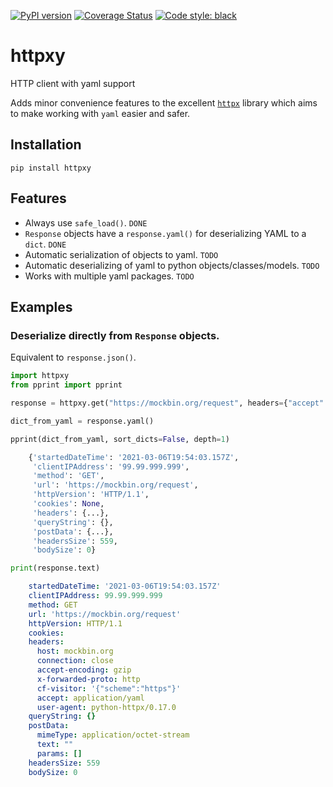 [![PyPI version](https://badge.fury.io/py/httpxy.svg)](https://badge.fury.io/py/httpxy)
[![Coverage Status](https://coveralls.io/repos/github/Kilo59/httpxy/badge.svg?branch=master)](https://coveralls.io/github/Kilo59/httpxy?branch=master)
[![Code style: black](https://img.shields.io/badge/code%20style-black-000000.svg)](https://github.com/ambv/black)


# httpxy
HTTP client with yaml support

Adds minor convenience features to the excellent [`httpx`](https://www.python-httpx.org/) library which aims to make working with `yaml` easier and safer.

## Installation

```
pip install httpxy
```

## Features
* Always use `safe_load()`. `DONE`
* `Response` objects have a `response.yaml()` for deserializing YAML to a `dict`. `DONE`
* Automatic serialization of objects to yaml. `TODO`
* Automatic deserializing of yaml to python objects/classes/models. `TODO`
* Works with multiple yaml packages. `TODO`


## Examples

### Deserialize directly from `Response` objects.

Equivalent to `response.json()`.

```python
import httpxy
from pprint import pprint

response = httpxy.get("https://mockbin.org/request", headers={"accept": "application/yaml"})

dict_from_yaml = response.yaml()

pprint(dict_from_yaml, sort_dicts=False, depth=1)
```

```python
    {'startedDateTime': '2021-03-06T19:54:03.157Z',
     'clientIPAddress': '99.99.999.999',
     'method': 'GET',
     'url': 'https://mockbin.org/request',
     'httpVersion': 'HTTP/1.1',
     'cookies': None,
     'headers': {...},
     'queryString': {},
     'postData': {...},
     'headersSize': 559,
     'bodySize': 0}

```

```python
print(response.text)
```

```yaml
    startedDateTime: '2021-03-06T19:54:03.157Z'
    clientIPAddress: 99.99.999.999
    method: GET
    url: 'https://mockbin.org/request'
    httpVersion: HTTP/1.1
    cookies:
    headers:
      host: mockbin.org
      connection: close
      accept-encoding: gzip
      x-forwarded-proto: http
      cf-visitor: '{"scheme":"https"}'
      accept: application/yaml
      user-agent: python-httpx/0.17.0
    queryString: {}
    postData:
      mimeType: application/octet-stream
      text: ""
      params: []
    headersSize: 559
    bodySize: 0
```
